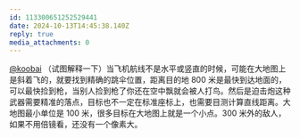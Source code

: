 ```yaml
---
id: 113300651252529441
date: 2024-10-13T14:45:38.140Z
reply: true
media_attachments: 0
---
```


[@koobai](https://mastodon.social/@koobai) （试图解释一下）当飞机航线不是水平或竖直的时候，可能在大地图上是斜着飞的，就要找到精确的跳伞位置，距离目的地 800 米是最快到达地面的，可以最快捡到枪，当别人捡到枪了你还在空中飘就会被人打鸟。然后是迫击炮这种武器需要精准的落点，目标也不一定在标准座标上，也需要目测计算直线距离。大地图最小单位是 100 米，很多目标在大地图上就是一个小点。300 米外的敌人，如果不用倍镜看，还没有一个像素大。

